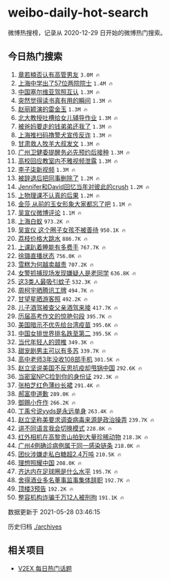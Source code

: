 # weibo-daily-hot-search

微博热搜榜，记录从 2020-12-29 日开始的微博热门搜索。

## 今日热门搜索

<!-- BEGIN -->

1. [章若楠否认有高管男友](https://s.weibo.com/weibo?q=%23%E7%AB%A0%E8%8B%A5%E6%A5%A0%E5%90%A6%E8%AE%A4%E6%9C%89%E9%AB%98%E7%AE%A1%E7%94%B7%E5%8F%8B%23&Refer=top) `3.0M 🔥`
1. [上海中学出了57位两院院士](https://s.weibo.com/weibo?q=%23%E4%B8%8A%E6%B5%B7%E4%B8%AD%E5%AD%A6%E5%87%BA%E4%BA%8657%E4%BD%8D%E4%B8%A4%E9%99%A2%E9%99%A2%E5%A3%AB%23&Refer=top) `1.4M 🔥`
1. [中国塞尔维亚驾照互认](https://s.weibo.com/weibo?q=%23%E4%B8%AD%E5%9B%BD%E5%A1%9E%E5%B0%94%E7%BB%B4%E4%BA%9A%E9%A9%BE%E7%85%A7%E4%BA%92%E8%AE%A4%23&Refer=top) `1.3M 🔥`
1. [突然觉得读书真有用的瞬间](https://s.weibo.com/weibo?q=%23%E7%AA%81%E7%84%B6%E8%A7%89%E5%BE%97%E8%AF%BB%E4%B9%A6%E7%9C%9F%E6%9C%89%E7%94%A8%E7%9A%84%E7%9E%AC%E9%97%B4%23&Refer=top) `1.3M 🔥`
1. [赵丽颖演的雷金玉](https://s.weibo.com/weibo?q=%23%E8%B5%B5%E4%B8%BD%E9%A2%96%E6%BC%94%E7%9A%84%E9%9B%B7%E9%87%91%E7%8E%89%23&Refer=top) `1.3M 🔥`
1. [北大教授吐槽给女儿辅导作业](https://s.weibo.com/weibo?q=%23%E5%8C%97%E5%A4%A7%E6%95%99%E6%8E%88%E5%90%90%E6%A7%BD%E7%BB%99%E5%A5%B3%E5%84%BF%E8%BE%85%E5%AF%BC%E4%BD%9C%E4%B8%9A%23&Refer=top) `1.3M 🔥`
1. [被爸妈要走的钱弟弟还我了](https://s.weibo.com/weibo?q=%23%E8%A2%AB%E7%88%B8%E5%A6%88%E8%A6%81%E8%B5%B0%E7%9A%84%E9%92%B1%E5%BC%9F%E5%BC%9F%E8%BF%98%E6%88%91%E4%BA%86%23&Refer=top) `1.3M 🔥`
1. [上海推扫码撸警犬宣传反诈](https://s.weibo.com/weibo?q=%23%E4%B8%8A%E6%B5%B7%E6%8E%A8%E6%89%AB%E7%A0%81%E6%92%B8%E8%AD%A6%E7%8A%AC%E5%AE%A3%E4%BC%A0%E5%8F%8D%E8%AF%88%23&Refer=top) `1.3M 🔥`
1. [甘肃救人牧羊大叔发文](https://s.weibo.com/weibo?q=%23%E7%94%98%E8%82%83%E6%95%91%E4%BA%BA%E7%89%A7%E7%BE%8A%E5%A4%A7%E5%8F%94%E5%8F%91%E6%96%87%23&Refer=top) `1.3M 🔥`
1. [广州卫健委提醒务必先预约后接种](https://s.weibo.com/weibo?q=%23%E5%B9%BF%E5%B7%9E%E5%8D%AB%E5%81%A5%E5%A7%94%E6%8F%90%E9%86%92%E5%8A%A1%E5%BF%85%E5%85%88%E9%A2%84%E7%BA%A6%E5%90%8E%E6%8E%A5%E7%A7%8D%23&Refer=top) `1.3M 🔥`
1. [高校回应教室内不雅视频泄露](https://s.weibo.com/weibo?q=%23%E9%AB%98%E6%A0%A1%E5%9B%9E%E5%BA%94%E6%95%99%E5%AE%A4%E5%86%85%E4%B8%8D%E9%9B%85%E8%A7%86%E9%A2%91%E6%B3%84%E9%9C%B2%23&Refer=top) `1.3M 🔥`
1. [李子柒新视频](https://s.weibo.com/weibo?q=%23%E6%9D%8E%E5%AD%90%E6%9F%92%E6%96%B0%E8%A7%86%E9%A2%91%23&Refer=top) `1.3M 🔥`
1. [被辞退后把同事删除了](https://s.weibo.com/weibo?q=%23%E8%A2%AB%E8%BE%9E%E9%80%80%E5%90%8E%E6%8A%8A%E5%90%8C%E4%BA%8B%E5%88%A0%E9%99%A4%E4%BA%86%23&Refer=top) `1.2M 🔥`
1. [Jennifer和David回忆当年对彼此的crush](https://s.weibo.com/weibo?q=%23Jennifer%E5%92%8CDavid%E5%9B%9E%E5%BF%86%E5%BD%93%E5%B9%B4%E5%AF%B9%E5%BD%BC%E6%AD%A4%E7%9A%84crush%23&Refer=top) `1.2M 🔥`
1. [上物理课不认真的后果](https://s.weibo.com/weibo?q=%23%E4%B8%8A%E7%89%A9%E7%90%86%E8%AF%BE%E4%B8%8D%E8%AE%A4%E7%9C%9F%E7%9A%84%E5%90%8E%E6%9E%9C%23&Refer=top) `1.2M 🔥`
1. [金莎 从前的玉女形象大家都忘了吧](https://s.weibo.com/weibo?q=%23%E9%87%91%E8%8E%8E%20%E4%BB%8E%E5%89%8D%E7%9A%84%E7%8E%89%E5%A5%B3%E5%BD%A2%E8%B1%A1%E5%A4%A7%E5%AE%B6%E9%83%BD%E5%BF%98%E4%BA%86%E5%90%A7%23&Refer=top) `1.1M 🔥`
1. [吴宣仪微博评论](https://s.weibo.com/weibo?q=%23%E5%90%B4%E5%AE%A3%E4%BB%AA%E5%BE%AE%E5%8D%9A%E8%AF%84%E8%AE%BA%23&Refer=top) `1.1M 🔥`
1. [上海白蚁](https://s.weibo.com/weibo?q=%23%E4%B8%8A%E6%B5%B7%E7%99%BD%E8%9A%81%23&Refer=top) `973.2K 🔥`
1. [吴宣仪 这个圈子女孩不被善待](https://s.weibo.com/weibo?q=%23%E5%90%B4%E5%AE%A3%E4%BB%AA%20%E8%BF%99%E4%B8%AA%E5%9C%88%E5%AD%90%E5%A5%B3%E5%AD%A9%E4%B8%8D%E8%A2%AB%E5%96%84%E5%BE%85%23&Refer=top) `950.1K 🔥`
1. [荔枝价格大跳水](https://s.weibo.com/weibo?q=%23%E8%8D%94%E6%9E%9D%E4%BB%B7%E6%A0%BC%E5%A4%A7%E8%B7%B3%E6%B0%B4%23&Refer=top) `886.7K 🔥`
1. [上课趴着睡能有多费手](https://s.weibo.com/weibo?q=%23%E4%B8%8A%E8%AF%BE%E8%B6%B4%E7%9D%80%E7%9D%A1%E8%83%BD%E6%9C%89%E5%A4%9A%E8%B4%B9%E6%89%8B%23&Refer=top) `767.7K 🔥`
1. [徐璐直播状态](https://s.weibo.com/weibo?q=%23%E5%BE%90%E7%92%90%E7%9B%B4%E6%92%AD%E7%8A%B6%E6%80%81%23&Refer=top) `756.0K 🔥`
1. [雪糕为何越卖越贵](https://s.weibo.com/weibo?q=%23%E9%9B%AA%E7%B3%95%E4%B8%BA%E4%BD%95%E8%B6%8A%E5%8D%96%E8%B6%8A%E8%B4%B5%23&Refer=top) `707.2K 🔥`
1. [女警抓捕现场发现嫌疑人是老同学](https://s.weibo.com/weibo?q=%23%E5%A5%B3%E8%AD%A6%E6%8A%93%E6%8D%95%E7%8E%B0%E5%9C%BA%E5%8F%91%E7%8E%B0%E5%AB%8C%E7%96%91%E4%BA%BA%E6%98%AF%E8%80%81%E5%90%8C%E5%AD%A6%23&Refer=top) `636.8K 🔥`
1. [这3类人最吸引蚊子](https://s.weibo.com/weibo?q=%23%E8%BF%993%E7%B1%BB%E4%BA%BA%E6%9C%80%E5%90%B8%E5%BC%95%E8%9A%8A%E5%AD%90%23&Refer=top) `532.3K 🔥`
1. [周柯宇晒腾讯工牌](https://s.weibo.com/weibo?q=%23%E5%91%A8%E6%9F%AF%E5%AE%87%E6%99%92%E8%85%BE%E8%AE%AF%E5%B7%A5%E7%89%8C%23&Refer=top) `494.7K 🔥`
1. [甘望星晒游客照](https://s.weibo.com/weibo?q=%23%E7%94%98%E6%9C%9B%E6%98%9F%E6%99%92%E6%B8%B8%E5%AE%A2%E7%85%A7%23&Refer=top) `492.2K 🔥`
1. [儿子酒驾被查父亲酒驾来接](https://s.weibo.com/weibo?q=%23%E5%84%BF%E5%AD%90%E9%85%92%E9%A9%BE%E8%A2%AB%E6%9F%A5%E7%88%B6%E4%BA%B2%E9%85%92%E9%A9%BE%E6%9D%A5%E6%8E%A5%23&Refer=top) `417.7K 🔥`
1. [历届高考作文的惊艳句段](https://s.weibo.com/weibo?q=%23%E5%8E%86%E5%B1%8A%E9%AB%98%E8%80%83%E4%BD%9C%E6%96%87%E7%9A%84%E6%83%8A%E8%89%B3%E5%8F%A5%E6%AE%B5%23&Refer=top) `395.7K 🔥`
1. [美国暗示不优先给台湾疫苗](https://s.weibo.com/weibo?q=%23%E7%BE%8E%E5%9B%BD%E6%9A%97%E7%A4%BA%E4%B8%8D%E4%BC%98%E5%85%88%E7%BB%99%E5%8F%B0%E6%B9%BE%E7%96%AB%E8%8B%97%23&Refer=top) `395.6K 🔥`
1. [中国女排世界排名跌至第二](https://s.weibo.com/weibo?q=%23%E4%B8%AD%E5%9B%BD%E5%A5%B3%E6%8E%92%E4%B8%96%E7%95%8C%E6%8E%92%E5%90%8D%E8%B7%8C%E8%87%B3%E7%AC%AC%E4%BA%8C%23&Refer=top) `395.5K 🔥`
1. [当代年轻人的颈椎](https://s.weibo.com/weibo?q=%23%E5%BD%93%E4%BB%A3%E5%B9%B4%E8%BD%BB%E4%BA%BA%E7%9A%84%E9%A2%88%E6%A4%8E%23&Refer=top) `349.3K 🔥`
1. [甜宠剧男主可以有多苏](https://s.weibo.com/weibo?q=%23%E7%94%9C%E5%AE%A0%E5%89%A7%E7%94%B7%E4%B8%BB%E5%8F%AF%E4%BB%A5%E6%9C%89%E5%A4%9A%E8%8B%8F%23&Refer=top) `339.7K 🔥`
1. [高中老师3年没收108部手机](https://s.weibo.com/weibo?q=%23%E9%AB%98%E4%B8%AD%E8%80%81%E5%B8%883%E5%B9%B4%E6%B2%A1%E6%94%B6108%E9%83%A8%E6%89%8B%E6%9C%BA%23&Refer=top) `301.5K 🔥`
1. [赵立坚说美国不反思抗疫却甩锅中国](https://s.weibo.com/weibo?q=%23%E8%B5%B5%E7%AB%8B%E5%9D%9A%E8%AF%B4%E7%BE%8E%E5%9B%BD%E4%B8%8D%E5%8F%8D%E6%80%9D%E6%8A%97%E7%96%AB%E5%8D%B4%E7%94%A9%E9%94%85%E4%B8%AD%E5%9B%BD%23&Refer=top) `292.6K 🔥`
1. [当密室NPC捡到你的身份证](https://s.weibo.com/weibo?q=%23%E5%BD%93%E5%AF%86%E5%AE%A4NPC%E6%8D%A1%E5%88%B0%E4%BD%A0%E7%9A%84%E8%BA%AB%E4%BB%BD%E8%AF%81%23&Refer=top) `292.3K 🔥`
1. [张柏芝红色薄纱长裙](https://s.weibo.com/weibo?q=%23%E5%BC%A0%E6%9F%8F%E8%8A%9D%E7%BA%A2%E8%89%B2%E8%96%84%E7%BA%B1%E9%95%BF%E8%A3%99%23&Refer=top) `291.4K 🔥`
1. [郝富申道歉](https://s.weibo.com/weibo?q=%23%E9%83%9D%E5%AF%8C%E7%94%B3%E9%81%93%E6%AD%89%23&Refer=top) `289.0K 🔥`
1. [御赐小仵作](https://s.weibo.com/weibo?q=%E5%BE%A1%E8%B5%90%E5%B0%8F%E4%BB%B5%E4%BD%9C&Refer=top) `266.2K 🔥`
1. [丁禹兮说yyds是永远单身](https://s.weibo.com/weibo?q=%23%E4%B8%81%E7%A6%B9%E5%85%AE%E8%AF%B4yyds%E6%98%AF%E6%B0%B8%E8%BF%9C%E5%8D%95%E8%BA%AB%23&Refer=top) `263.4K 🔥`
1. [赵立坚称美要求调查病毒来源是政治操弄](https://s.weibo.com/weibo?q=%E8%B5%B5%E7%AB%8B%E5%9D%9A%E7%A7%B0%E7%BE%8E%E8%A6%81%E6%B1%82%E8%B0%83%E6%9F%A5%E7%97%85%E6%AF%92%E6%9D%A5%E6%BA%90%E6%98%AF%E6%94%BF%E6%B2%BB%E6%93%8D%E5%BC%84&Refer=top) `239.7K 🔥`
1. [讲不同语言我会切换模式](https://s.weibo.com/weibo?q=%23%E8%AE%B2%E4%B8%8D%E5%90%8C%E8%AF%AD%E8%A8%80%E6%88%91%E4%BC%9A%E5%88%87%E6%8D%A2%E6%A8%A1%E5%BC%8F%23&Refer=top) `228.8K 🔥`
1. [红外相机在高黎贡山拍到大量珍稀动物](https://s.weibo.com/weibo?q=%23%E7%BA%A2%E5%A4%96%E7%9B%B8%E6%9C%BA%E5%9C%A8%E9%AB%98%E9%BB%8E%E8%B4%A1%E5%B1%B1%E6%8B%8D%E5%88%B0%E5%A4%A7%E9%87%8F%E7%8F%8D%E7%A8%80%E5%8A%A8%E7%89%A9%23&Refer=top) `218.3K 🔥`
1. [广州4例确诊病例属于同一感染链条](https://s.weibo.com/weibo?q=%23%E5%B9%BF%E5%B7%9E4%E4%BE%8B%E7%A1%AE%E8%AF%8A%E7%97%85%E4%BE%8B%E5%B1%9E%E4%BA%8E%E5%90%8C%E4%B8%80%E6%84%9F%E6%9F%93%E9%93%BE%E6%9D%A1%23&Refer=top) `218.0K 🔥`
1. [团伙涉嫌走私白糖超2.4万吨](https://s.weibo.com/weibo?q=%23%E5%9B%A2%E4%BC%99%E6%B6%89%E5%AB%8C%E8%B5%B0%E7%A7%81%E7%99%BD%E7%B3%96%E8%B6%852.4%E4%B8%87%E5%90%A8%23&Refer=top) `210.5K 🔥`
1. [理想照耀中国](https://s.weibo.com/weibo?q=%E7%90%86%E6%83%B3%E7%85%A7%E8%80%80%E4%B8%AD%E5%9B%BD&Refer=top) `208.0K 🔥`
1. [齐达内在足球圈是什么水平](https://s.weibo.com/weibo?q=%23%E9%BD%90%E8%BE%BE%E5%86%85%E5%9C%A8%E8%B6%B3%E7%90%83%E5%9C%88%E6%98%AF%E4%BB%80%E4%B9%88%E6%B0%B4%E5%B9%B3%23&Refer=top) `195.7K 🔥`
1. [舍得酒业多名董事监事集体辞职](https://s.weibo.com/weibo?q=%23%E8%88%8D%E5%BE%97%E9%85%92%E4%B8%9A%E5%A4%9A%E5%90%8D%E8%91%A3%E4%BA%8B%E7%9B%91%E4%BA%8B%E9%9B%86%E4%BD%93%E8%BE%9E%E8%81%8C%23&Refer=top) `192.7K 🔥`
1. [顶楼3预告](https://s.weibo.com/weibo?q=%23%E9%A1%B6%E6%A5%BC3%E9%A2%84%E5%91%8A%23&Refer=top) `192.2K 🔥`
1. [整容机构诈骗千万12人被刑拘](https://s.weibo.com/weibo?q=%23%E6%95%B4%E5%AE%B9%E6%9C%BA%E6%9E%84%E8%AF%88%E9%AA%97%E5%8D%83%E4%B8%8712%E4%BA%BA%E8%A2%AB%E5%88%91%E6%8B%98%23&Refer=top) `191.1K 🔥`

数据更新于 2021-05-28 03:46:15

<!-- END -->

历史归档 [./archives](./archives)

## 相关项目

- [V2EX 每日热门话题](https://github.com/boojack/v2ex-daily-hot-topic)
